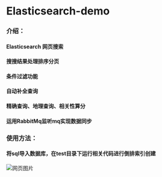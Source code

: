 # Elasticsearch-demo

### 介绍：
#### Elasticsearch 网页搜索
#### 搜搜结果处理排序分页
#### 条件过滤功能
#### 自动补全查询
#### 精确查询、地理查询、相关性算分
#### 运用RabbitMq监听mq实现数据同步

### 使用方法：
#### 将sql导入数据库，在test目录下运行相关代码进行倒排索引创建



![网页图片](https://images.gitee.com/uploads/images/2022/0404/223552_4ebfef3f_9635905.png "Elasticsearch demo.png")